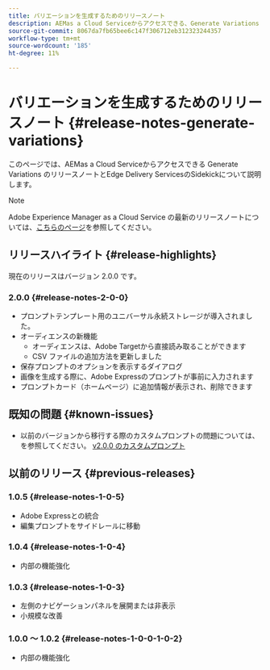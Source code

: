 ```yaml
---
title: バリエーションを生成するためのリリースノート
description: AEMas a Cloud Serviceからアクセスできる、Generate Variations のリリースノートとEdge Delivery ServicesのSidekick
source-git-commit: 8067da7fb65bee6c147f306712eb312323244357
workflow-type: tm+mt
source-wordcount: '185'
ht-degree: 11%

---
```


# バリエーションを生成するためのリリースノート {#release-notes-generate-variations}

このページでは、AEMas a Cloud Serviceからアクセスできる Generate Variations のリリースノートとEdge Delivery ServicesのSidekickについて説明します。

>[!NOTE]
>
>Adobe Experience Manager as a Cloud Service の最新のリリースノートについては、[こちらのページ](/help/release-notes/release-notes-cloud/release-notes-current.md)を参照してください。

## リリースハイライト {#release-highlights}

現在のリリースはバージョン 2.0.0 です。

### 2.0.0 {#release-notes-2-0-0}

* プロンプトテンプレート用のユニバーサル永続ストレージが導入されました。
* オーディエンスの新機能
   * オーディエンスは、Adobe Targetから直接読み取ることができます
   * CSV ファイルの追加方法を更新しました
* 保存プロンプトのオプションを表示するダイアログ
* 画像を生成する際に、Adobe Expressのプロンプトが事前に入力されます
* プロンプトカード（ホームページ）に追加情報が表示され、削除できます

## 既知の問題 {#known-issues}

* 以前のバージョンから移行する際のカスタムプロンプトの問題については、を参照してください。 [v2.0.0 のカスタムプロンプト](/help/generative-ai/generate-variations.md#custom-prompts-v200)

## 以前のリリース {#previous-releases}

### 1.0.5 {#release-notes-1-0-5}

* Adobe Expressとの統合
* 編集プロンプトをサイドレールに移動

### 1.0.4 {#release-notes-1-0-4}

* 内部の機能強化

### 1.0.3 {#release-notes-1-0-3}

* 左側のナビゲーションパネルを展開または非表示
* 小規模な改善

### 1.0.0 ～ 1.0.2 {#release-notes-1-0-0-1-0-2}

* 内部の機能強化
